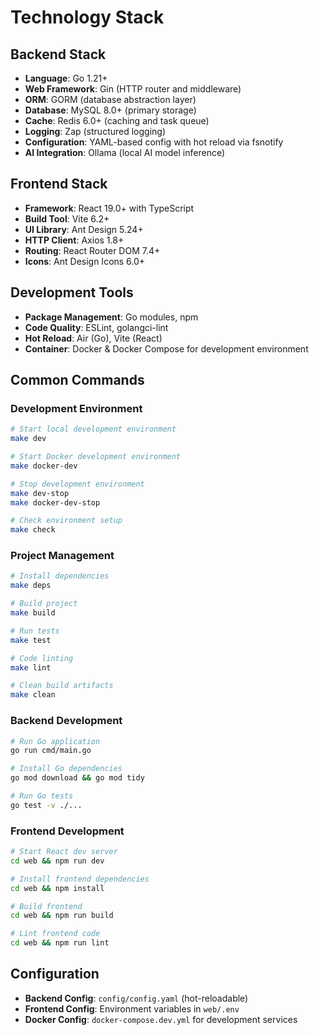 # Technology Stack

## Backend Stack

- **Language**: Go 1.21+
- **Web Framework**: Gin (HTTP router and middleware)
- **ORM**: GORM (database abstraction layer)
- **Database**: MySQL 8.0+ (primary storage)
- **Cache**: Redis 6.0+ (caching and task queue)
- **Logging**: Zap (structured logging)
- **Configuration**: YAML-based config with hot reload via fsnotify
- **AI Integration**: Ollama (local AI model inference)

## Frontend Stack

- **Framework**: React 19.0+ with TypeScript
- **Build Tool**: Vite 6.2+
- **UI Library**: Ant Design 5.24+
- **HTTP Client**: Axios 1.8+
- **Routing**: React Router DOM 7.4+
- **Icons**: Ant Design Icons 6.0+

## Development Tools

- **Package Management**: Go modules, npm
- **Code Quality**: ESLint, golangci-lint
- **Hot Reload**: Air (Go), Vite (React)
- **Container**: Docker & Docker Compose for development environment

## Common Commands

### Development Environment

```bash
# Start local development environment
make dev

# Start Docker development environment  
make docker-dev

# Stop development environment
make dev-stop
make docker-dev-stop

# Check environment setup
make check
```

### Project Management

```bash
# Install dependencies
make deps

# Build project
make build

# Run tests
make test

# Code linting
make lint

# Clean build artifacts
make clean
```

### Backend Development

```bash
# Run Go application
go run cmd/main.go

# Install Go dependencies
go mod download && go mod tidy

# Run Go tests
go test -v ./...
```

### Frontend Development

```bash
# Start React dev server
cd web && npm run dev

# Install frontend dependencies
cd web && npm install

# Build frontend
cd web && npm run build

# Lint frontend code
cd web && npm run lint
```

## Configuration

- **Backend Config**: `config/config.yaml` (hot-reloadable)
- **Frontend Config**: Environment variables in `web/.env`
- **Docker Config**: `docker-compose.dev.yml` for development services